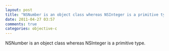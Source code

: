 ```yaml
---
layout: post
title: "NSNumber is an object class whereas NSInteger is a primitive type."
date: 2011-04-27 03:57
comments: true
categories: objective-c
---
```


NSNumber is an object class whereas NSInteger is a primitive type.

